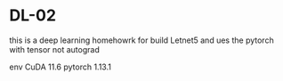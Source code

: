 # DL-02

this is a deep learning homehowrk for build Letnet5 
and ues the pytorch with tensor not autograd

env
CuDA 11.6
pytorch 1.13.1

